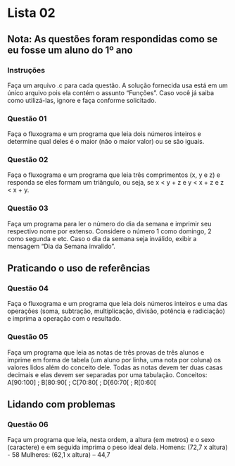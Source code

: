 # Lista 02

## Nota: As questões foram respondidas como se eu fosse um aluno do 1º ano

### Instruções
Faça um arquivo .c para cada questão. A solução fornecida
usa está em um único arquivo pois ela contém o assunto “Funções”. Caso
você já saiba como utilizá-las, ignore e faça conforme solicitado.

### Questão 01
Faça o fluxograma e um programa que leia dois números
inteiros e determine qual deles é o maior (não o maior valor) ou se são
iguais.

### Questão 02
Faça o fluxograma e um programa que leia três
comprimentos (x, y e z) e responda se eles formam um triângulo, ou seja,
se x < y + z e y < x + z e z < x + y.

### Questão 03
Faça um programa para ler o número do dia da semana e
imprimir seu respectivo nome por extenso. Considere o número 1 como
domingo, 2 como segunda e etc. Caso o dia da semana seja inválido, exibir
a mensagem “Dia da Semana invalido”.

## Praticando o uso de referências

### Questão 04
Faça o fluxograma e um programa que leia dois números
inteiros e uma das operações (soma, subtração, multiplicação, divisão,
potência e radiciação) e imprima a operação com o resultado.

### Questão 05
Faça um programa que leia as notas de três provas de
três alunos e imprime em forma de tabela (um aluno por linha, uma nota
por coluna) os valores lidos além do conceito dele.
Todas as notas devem ter duas casas decimais e elas devem ser separadas
por uma tabulação.
Conceitos: A[90:100] ; B[80:90[ ; C[70:80[ ; D[60:70[ ; R[0:60[

## Lidando com problemas

### Questão 06
Faça um programa que leia, nesta ordem, a altura (em
metros) e o sexo (caractere) e em seguida imprima o peso ideal dela.
Homens: (72,7 x altura) - 58
Mulheres: (62,1 x altura) – 44,7
